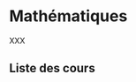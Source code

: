 <script setup>
import CourseCard from '../../.vitepress/components/CourseCard.vue'

const courses = [{
  authors: ['Sébastien Combéfis'],
  chapters: 3,
  cover: './stats-base/cover.jpg',
  description: 'Ce cours propose une introduction aux statistiques en introduisant les concepts de base et le vocabulaire associés. En particulier, il définit les notions d\'individu, de population et d\'échantillon et présente ce que sont les variables et leurs caractéristiques. Il présente également la notion de classe et comment elles sont établies et utilisées dans le cadre d\'une simple analyse basée sur les fréquences d\'observation.',
  link: 'stats-base/',
  title: 'Statistiques : Concepts de base et vocabulaire'
}]
</script>

# Mathématiques

XXX

## Liste des cours

<template v-for="course in courses">
  <course-card :course="course" />
</template>
